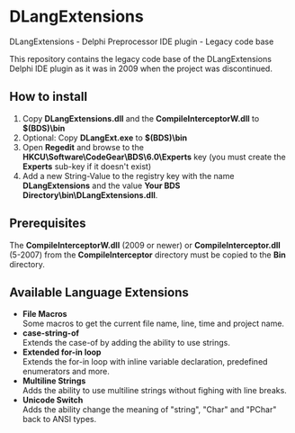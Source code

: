 # DLangExtensions
DLangExtensions - Delphi Preprocessor IDE plugin - Legacy code base

This repository contains the legacy code base of the DLangExtensions Delphi IDE plugin as it was in 2009 when the project was discontinued.


How to install
--------------
1. Copy **DLangExtensions.dll** and the **CompileInterceptorW.dll** to **$(BDS)\bin**
2. Optional: Copy **DLangExt.exe** to **$(BDS)\bin**
3. Open **Regedit** and browse to the **HKCU\Software\CodeGear\BDS\6.0\Experts** key (you must create the **Experts** sub-key if it doesn't exist)
4. Add a new String-Value to the registry key with the name **DLangExtensions** and the value **Your BDS Directory\bin\DLangExtensions.dll**.


Prerequisites
-------------
The **CompileInterceptorW.dll** (2009 or newer) or **CompileInterceptor.dll** (5-2007) from the **CompileInterceptor** directory must be copied to the **Bin** directory.


Available Language Extensions
-----------------------------
- **File Macros**  
  Some macros to get the current file name, line, time and project name.
- **case-string-of**  
  Extends the case-of by adding the ability to use strings.
- **Extended for-in loop**  
  Extends the for-in loop with inline variable declaration, predefined enumerators and more.
- **Multiline Strings**  
  Adds the ability to use multiline strings without fighing with line breaks.
- **Unicode Switch**  
  Adds the ability change the meaning of "string", "Char" and "PChar" back to ANSI types.
